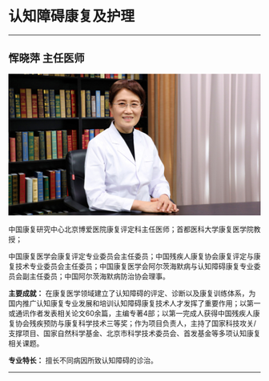 # 认知障碍康复及护理

---

## 恽晓萍 主任医师

![1679212256983](image/c03_071/1679212256983.png)

中国康复研究中心北京博爱医院康复评定科主任医师；首都医科大学康复医学院教授；

中国康复医学会康复评定专业委员会主任委员；中国残疾人康复协会康复评定与康复技术专业委员会主任委员；中国康复医学会阿尔茨海默病与认知障碍康复专业委员会副主任委员；中国阿尔茨海默病防治协会理事。


**主要成就：** 在康复医学领域建立了认知障碍的评定、诊断以及康复训练体系，为国内推广认知康复专业发展和培训认知障碍康复技术人才发挥了重要作用；以第一或通讯作者发表相关论文60余篇，主编专著4部；以第一完成人获得中国残疾人康复协会残疾预防与康复科学技术三等奖；作为项目负责人，主持了国家科技攻关/支撑项目、国家自然科学基金、北京市科学技术委员会、首发基金等多项认知康复相关课题。


**专业特长：** 擅长不同病因所致认知障碍的诊治。

---
